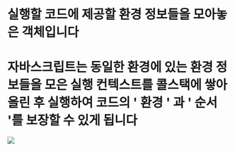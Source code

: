 # 실행할 코드에 제공할 환경 정보들을 모아놓은 객체입니다

# 자바스크립트는 동일한 환경에 있는 환경 정보들을 모은 실행 컨텍스트를 콜스택에 쌓아올린 후 실행하여 코드의 ' 환경 ' 과 ' 순서 '를  보장할 수 있게 됩니다


![](https://i.imgur.com/ghM5QWm.png)
